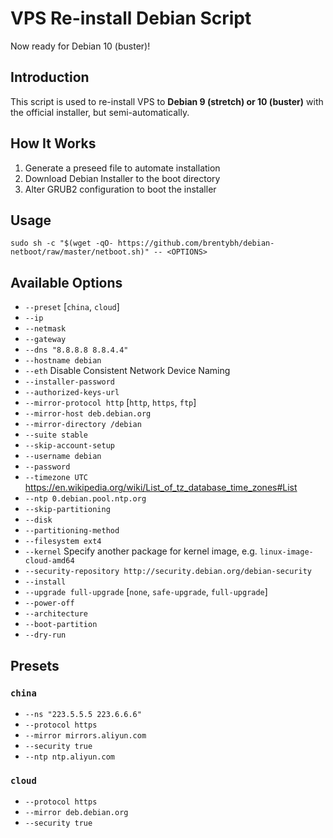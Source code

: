 # VPS Re-install Debian Script

Now ready for Debian 10 (buster)!

## Introduction

This script is used to re-install VPS to **Debian 9 (stretch) or 10 (buster)** with the official installer, but semi-automatically.

## How It Works

1. Generate a preseed file to automate installation
2. Download Debian Installer to the boot directory
3. Alter GRUB2 configuration to boot the installer

## Usage

    sudo sh -c "$(wget -qO- https://github.com/brentybh/debian-netboot/raw/master/netboot.sh)" -- <OPTIONS>

## Available Options

 - `--preset` [`china`, `cloud`]
 - `--ip`
 - `--netmask`
 - `--gateway`
 - `--dns "8.8.8.8 8.8.4.4"`
 - `--hostname debian`
 - `--eth` Disable Consistent Network Device Naming
 - `--installer-password`
 - `--authorized-keys-url`
 - `--mirror-protocol http` [`http`, `https`, `ftp`]
 - `--mirror-host deb.debian.org`
 - `--mirror-directory /debian`
 - `--suite stable`
 - `--skip-account-setup`
 - `--username debian`
 - `--password`
 - `--timezone UTC` https://en.wikipedia.org/wiki/List_of_tz_database_time_zones#List
 - `--ntp 0.debian.pool.ntp.org`
 - `--skip-partitioning`
 - `--disk`
 - `--partitioning-method`
 - `--filesystem ext4`
 - `--kernel` Specify another package for kernel image, e.g. `linux-image-cloud-amd64`
 - `--security-repository http://security.debian.org/debian-security`
 - `--install`
 - `--upgrade full-upgrade` [`none`, `safe-upgrade`, `full-upgrade`]
 - `--power-off`
 - `--architecture`
 - `--boot-partition`
 - `--dry-run`

## Presets

### `china`

 - `--ns "223.5.5.5 223.6.6.6"`
 - `--protocol https`
 - `--mirror mirrors.aliyun.com`
 - `--security true`
 - `--ntp ntp.aliyun.com`

### `cloud`

 - `--protocol https`
 - `--mirror deb.debian.org`
 - `--security true`
